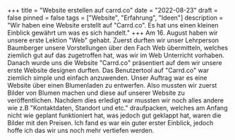+++
title = "Website erstellen auf carrd.co"
date = "2022-08-23"
draft = false
pinned = false
tags = ["Website", "Erfahrung", "Ideen"]
description = "Wir haben eine Website erstellt auf \"Carrd.co\". Es hat uns einen kleinen Einblick gewährt um was es sich handelt."
+++
Am 16. August haben wir unsere erste Lektion "Web" gehabt. Zuerst durften wir unser Lehrperson Baumberger unsere Vorstellungen über den Fach Web übermitteln, welches ziemlich gut auf das zugetroffen hat, was wir im Web Unterricht vorhaben. Danach wurde uns die Website "Carrd.co" präsentiert auf dem wir unsere erste Website designen durften. Das Benutzertool auf "Carrd.co" war ziemlich simple und einfach anzuwenden. Unser Auftrag war es eine Website über einen Blumenladen zu entwerfen. Also mussten wir zuerst Bilder von Blumen machen und diese auf unserer Website zu veröffentlichen. Nachdem dies erledigt war mussten wir noch alles andere wie z.B "Kontaktdaten, Standort und etc." draufpacken, welches am Anfang nicht wie geplant funktioniert hat, was jedoch gut geklappt hat, waren die Bilder mit den Preisen. Ich fand es war ein guter erster Einblick, jedoch hoffe ich das wir uns noch mehr vertiefen werden.